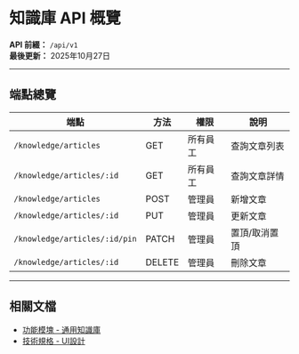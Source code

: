 # 知識庫 API 概覽

**API 前綴：** `/api/v1`  
**最後更新：** 2025年10月27日

---

## 端點總覽

| 端點 | 方法 | 權限 | 說明 |
|------|------|------|------|
| `/knowledge/articles` | GET | 所有員工 | 查詢文章列表 |
| `/knowledge/articles/:id` | GET | 所有員工 | 查詢文章詳情 |
| `/knowledge/articles` | POST | 管理員 | 新增文章 |
| `/knowledge/articles/:id` | PUT | 管理員 | 更新文章 |
| `/knowledge/articles/:id/pin` | PATCH | 管理員 | 置頂/取消置頂 |
| `/knowledge/articles/:id` | DELETE | 管理員 | 刪除文章 |

---

## 相關文檔

- [功能模塊 - 通用知識庫](../../功能模塊/20-通用知識庫.md)
- [技術規格 - UI設計](../../技術規格/知識庫/UI設計.md)

